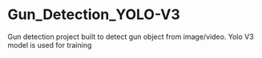 # Gun_Detection_YOLO-V3
Gun detection project built to detect gun object from image/video. Yolo V3 model is used for training
